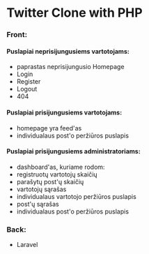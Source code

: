 # Twitter Clone with PHP

### Front:

#### Puslapiai neprisijungusiems vartotojams:
- paprastas neprisijungusio Homepage
- Login
- Register
- Logout
- 404

#### Puslapiai prisijungusiems vartotojams:
- homepage yra feed'as
- individualaus post'o peržiūros puslapis

#### Puslapiai prisijungusiems administratoriams:
- dashboard'as, kuriame rodom:
- registruotų vartotojų skaičių
- parašytų post'ų skaičių
- vartotojų sąrašas
- individualaus vartotojo peržiūros puslapis
- post'ų sąrašas
- individualaus post'o peržiūros puslapis

### Back:
- Laravel